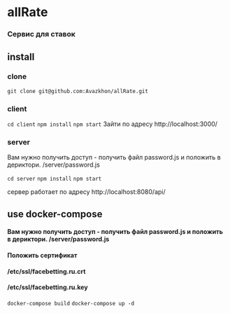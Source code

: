 # allRate
### Сервис для ставок

## install
### clone

`git clone git@github.com:Avazkhon/allRate.git`

###  client

`cd client`
`npm install`
`npm start`
Зайти по адресу http://localhost:3000/

###  server

  Вам нужно получить доступ - получить файл password.js и положить в дериктори. /server/password.js
  
`cd server`
`npm install`
`npm start`

сервер работает по адресу http://localhost:8080/api/

## use docker-compose
#### Вам нужно получить доступ - получить файл password.js и положить в дериктори. /server/password.js
#### Положить сертификат 
#### /etc/ssl/facebetting.ru.crt
#### /etc/ssl/facebetting.ru.key

`docker-compose build`
`docker-compose up -d`
